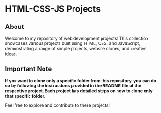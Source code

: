 # HTML-CSS-JS Projects

## About

Welcome to my repository of web development projects! This collection showcases various projects built using HTML, CSS, and JavaScript, demonstrating a range of simple projects, website clones, and creative ideas.

## Important Note

**If you want to clone only a specific folder from this repository, you can do so by following the instructions provided in the README file of the respective project. Each project has detailed steps on how to clone only that specific folder.**

Feel free to explore and contribute to these projects!

